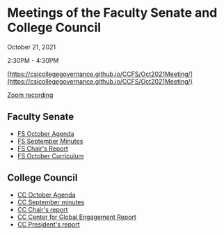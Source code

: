 # Meetings of the Faculty Senate and  College Council

October 21, 2021

2:30PM - 4:30PM

[https://csicollegegovernance.github.io/CCFS/Oct2021Meeting/](https://csicollegegovernance.github.io/CCFS/Oct2021Meeting/)

[Zoom recording](https://us02web.zoom.us/rec/share/ASXCsC6TnvSAcSRrc7Z1IV6EeRCda1IhRF-0jTh-uKjfEqmLCmqE5c1jaiv28vAO.tzPCpCMK4B-9wBWf)

## Faculty Senate


* [FS October Agenda](/CCFS/Oct2021Meeting/fs-agenda.docx)
* [FS September Minutes](/CCFS/Oct2021Meeting/fs-minutes.docx)
* [FS Chair's Report](/CCFS/Oct2021Meeting/fs-chair-report)
* [FS October Curriculum](/CCFS/Oct2021Meeting/fs-curriculum.docx)


## College Council

* [CC October Agenda](/CCFS/Oct2021Meeting/cc-agenda.docx)
* [CC September minutes](/CCFS/Oct2021Meeting/cc-draft-minutes.docx)
* [CC Chair's report](/CCFS/Oct2021Meeting/cc-chair-report)
* [CC Center for Global Engagement Report](/CCFS/Oct2021Meeting/cc-cge-report.pdf)
* [CC President's report](/CCFS/Oct2021Meeting/cc-presidents-report.pdf)
